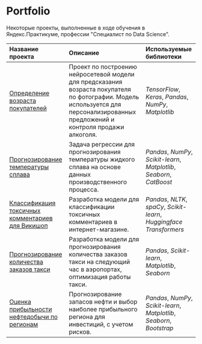 # Portfolio

Некоторые проекты, выполненные в ходе обучения в Яндекс.Практикуме, профессии "Специалист по Data Science".

| Название проекта | Описание | Используемые библиотеки | 
| :---------------------- | :---------------------- | :---------------------- |
| [Определение возраста покупателей](customer-age-prediction) | Проект по построению нейросетевой модели для предсказания возраста покупателя по фотографии. Модель используется для персонализированных предложений и контроля продажи алкоголя. | *TensorFlow*, *Keras*, *Pandas*, *NumPy*, *Matplotlib* |
| [Прогнозирование температуры сплава](alloy-temperature-forecasting) | Задача регрессии для прогнозирования температуры жидкого сплава на основе данных производственного процесса. | *Pandas*, *NumPy*, *Scikit-learn*, *Matplotlib*, *Seaborn*, *CatBoost* |
| [Классификация токсичных комментариев для Викишоп](toxic-comment-classifier) | Разработка модели для классификации токсичных комментариев в интернет-магазине. | *Pandas*, *NLTK*, *spaCy*, *Scikit-learn*, *Huggingface Transformers* |
| [Прогнозирование количества заказов такси](taxi-order-forecasting) | Разработка модели для прогнозирования количества заказов такси на следующий час в аэропортах, оптимизация работы такси. | *Pandas*, *Scikit-learn*, *Matplotlib*, *Seaborn* |
| [Оценка прибыльности нефтедобычи по регионам](oil-profitability-analysis) | Прогнозирование запасов нефти и выбор наиболее прибыльного региона для инвестиций, с учетом рисков. | *Pandas*, *NumPy*, *Scikit-learn*, *Matplotlib*, *Seaborn*, *Bootstrap* |

